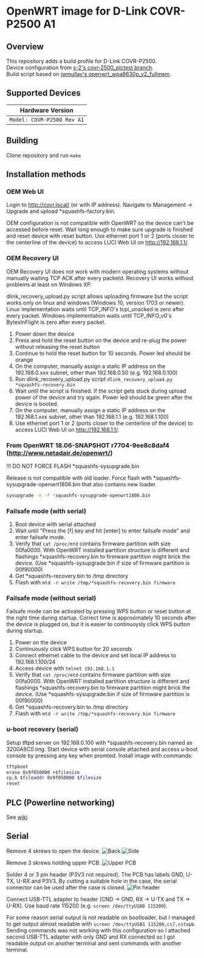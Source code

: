 # OpenWRT image for D-Link COVR-P2500 A1

## Overview

This repository adds a build profile for D-Link COVR-P2500.  
Device configuration from [s-2's covr-2500_plctest branch](https://github.com/s-2/openwrt/tree/covr-2500_plctest).  
Build script based on [jwmullay's openwrt_wpa8630p_v2_fullmem](https://github.com/jwmullally/openwrt_wpa8630p_v2_fullmem).  

## Supported Devices

| Hardware Version |
| --- |
| `Model: COVR-P2500 Rev A1` |

## Building

Clone repository and run `make`

## Installation methods

### OEM Web UI

Login to http://covr.local/ (or with IP address). Navigate to Management -> Upgrade and upload \*squashfs-factory.bin.

OEM configuration is not compatible with OpenWRT so the device can't be accessed before reset. Wait long enough to make sure upgrade is finished and reset device with reset button. Use ethernet port 1 or 2 (ports closer to the centerline of the device) to access LUCI Web UI on http://192.168.1.1/.

### OEM Recovery UI

OEM Recovery UI does not work with modern operating systems without manually waiting TCP ACK after every packetd. Recovery UI works without problems at least on Windows XP.

dlink_recovery_upload.py script allows uploading firmware but the script works only on linux and windows (Windows 10, version 1703 or newer). Linux implementation waits until TCP_INFO's tcpi_unacked is zero after every packet. Windows implementation waits until TCP_INFO_v0's BytesInFlight is zero after every packet.

1. Power down the device
2. Press and hold the reset button on the device and re-plug the power without releasing the reset button
3. Continue to hold the reset button for 10 seconds. Power led should be orange
4. On the computer, manually assign a static IP address on the 192.168.0.xxx subnet, other than 192.168.0.50 (e.g. 192.168.0.100)
5. Run dlink_recovery_upload.py script `dlink_recovery_upload.py *squashfs-recovery.bin`
6. Wait until the script is finished. If the script gets stuck during upload power of the device and try again. Power led should be green after the device is booted.
7. On the computer, manually assign a static IP address on the 192.168.1.xxx subnet, other than 192.168.1.1 (e.g. 192.168.1.100)
8. Use ethernet port 1 or 2 (ports closer to the centerline of the device) to access LUCI Web UI on http://192.168.1.1/.

### From OpenWRT 18.06-SNAPSHOT r7704-9ee8c8daf4 (http://www.netadair.de/openwrt/)

!!! DO NOT FORCE FLASH \*squashfs-sysupgrade.bin

Release is not compatible with old loader. Force flash with \*squashfs-sysupgrade-openwrt1806.bin that also contains new loader.

```sh
sysupgrade -n -F *squashfs-sysupgrade-openwrt1806.bin
```

### Failsafe mode (with serial)

1. Boot device with serial attached
2. Wait until "Press the [f] key and hit [enter] to enter failsafe mode" and enter failsafe mode.
3. Verify that `cat /proc/mtd` contains firmware partition with size 00fa0000. With OpenWRT installed partition structure is different and flashings \*squashfs-recovery.bin to firmware partition might brick the device. (Use \*squashfs-sysupgrade.bin if size of firmware partition is 00f90000)
4. Get *squashfs-recovery.bin to /tmp directory
5. Flash with `mtd -r write /tmp/*squashfs-recovery.bin firmware`

### Failsafe mode (without serial)

Failsafe mode can be activated by pressing WPS button or reset button at the right time during startup. Correct time is approximately 10 seconds after the device is plugged on, but it is easier to continuoysly click WPS button during startup.

1. Power on the device
2. Continuously click WPS button for 20 seconds
3. Connect ethernet cable to the device and set local IP address to 192.168.1.100/24
4. Access device with `telnet 192.168.1.1`
5. Verify that `cat /proc/mtd` contains firmware partition with size 00fa0000. With OpenWRT installed partition structure is different and flashings \*squashfs-recovery.bin to firmware partition might brick the device. (Use \*squashfs-sysupgrade.bin if size of firmware partition is 00f90000)
6. Get \*squashfs-recovery.bin to /tmp directory
7. Flash with `mtd -r write /tmp/*squashfs-recovery.bin firmware`

### u-boot recovery (serial)

Setup tftpd server on 192.168.0.100 with *squashfs-recovery.bin named as 3200A8C0.img.
Start device with serial console attached and access u-boot console by pressing any key when promted.
Install image with commands:

```sh
tftpboot
erase 0x9f050000 +$filesize
cp.b $fileaddr 0x9f050000 $filesize
reset
```

## PLC (Powerline networking)

See [wiki](https://openwrt.org/inbox/toh/d-link/covr-p2500_a1#powerline_configuration)

## Serial

Remove 4 skrews to open the device.
![Back](pictures/back.jpg)
![Side](pictures/side.jpg)

Remove 3 skrews holding upper PCB.
![Upper PCB](pictures/upper_pcb.jpg)

Solder 4 or 3 pin header (P3V3 not required). The PCB has labels GND, U-TX, U-RX and P3V3. By cutting a suitable hole in the case, the serial connector can be used after the case is closed.
![Pin header](pictures/pin_header.jpg)

Connect USB-TTL adapter to header (CND -> GND, RX -> U-TX and TX -> U-RX). Use baud rate 115200 (e.g. `screen /dev/ttyUSB0 115200`).

For some reason serial output is not readable on bootloader, but I managed to get output almost readable with `screen /dev/ttyUSB1 115200,cs7,cstopb`. Sending commands was not working with this configuration so I attached second USB-TTL adapter with only GND and RX connected so I got readable output on another terminal and sent commands with another terminal.
